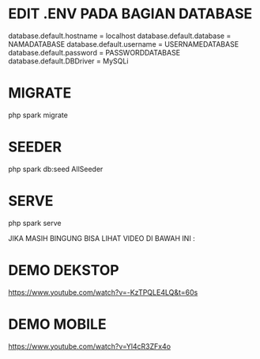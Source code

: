# EDIT .ENV PADA BAGIAN DATABASE
 database.default.hostname = localhost
 database.default.database = NAMADATABASE
 database.default.username = USERNAMEDATABASE
 database.default.password = PASSWORDDATABASE
 database.default.DBDriver = MySQLi
 
# MIGRATE 
 php spark migrate

# SEEDER
 php spark db:seed AllSeeder

# SERVE
 php spark serve

JIKA MASIH BINGUNG BISA LIHAT VIDEO DI BAWAH INI :

# DEMO DEKSTOP
https://www.youtube.com/watch?v=-KzTPQLE4LQ&t=60s

# DEMO MOBILE
https://www.youtube.com/watch?v=Yl4cR3ZFx4o